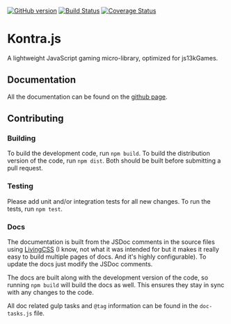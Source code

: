 [![GitHub version](https://badge.fury.io/gh/straker%2Fkontra.svg)](https://badge.fury.io/gh/straker%2Fkontra)
[![Build Status](https://travis-ci.org/straker/kontra.svg?branch=master)](https://travis-ci.org/straker/kontra)
[![Coverage Status](https://coveralls.io/repos/straker/kontra/badge.svg?branch=master&service=github)](https://coveralls.io/github/straker/kontra?branch=master)

# Kontra.js

A lightweight JavaScript gaming micro-library, optimized for js13kGames.

## Documentation

All the documentation can be found on the [github page](https://straker.github.io/kontra/).

## Contributing

### Building

To build the development code, run `npm build`. To build the distribution version of the code, run `npm dist`. Both should be built before submitting a pull request.

### Testing

Please add unit and/or integration tests for all new changes. To run the tests, run `npm test`.

### Docs

The documentation is built from the JSDoc comments in the source files using [LivingCSS](https://github.com/straker/livingcss) (I know, not what it was intended for but it makes it really easy to build multiple pages of docs. And it's highly configurable). To update the docs just modify the JSDoc comments.

The docs are built along with the development version of the code, so running `npm build` will build the docs as well. This ensures they stay in sync with any changes to the code.

All doc related gulp tasks and `@tag` information can be found in the `doc-tasks.js` file.